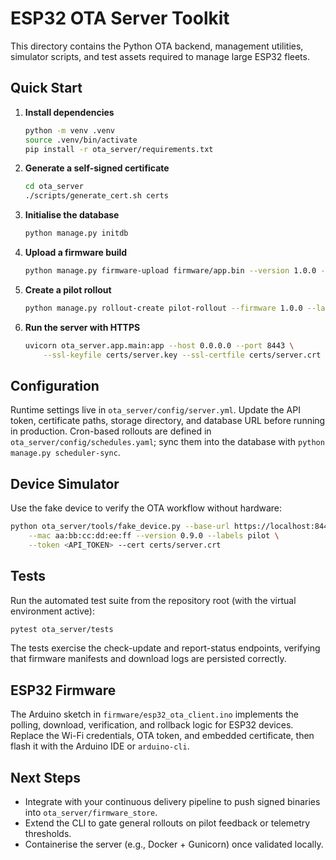 # ESP32 OTA Server Toolkit

This directory contains the Python OTA backend, management utilities, simulator scripts, and test assets required to manage large ESP32 fleets.

## Quick Start

1. **Install dependencies**
   ```bash
   python -m venv .venv
   source .venv/bin/activate
   pip install -r ota_server/requirements.txt
   ```
2. **Generate a self-signed certificate**
   ```bash
   cd ota_server
   ./scripts/generate_cert.sh certs
   ```
3. **Initialise the database**
   ```bash
   python manage.py initdb
   ```
4. **Upload a firmware build**
   ```bash
   python manage.py firmware-upload firmware/app.bin --version 1.0.0 --channel pilot --notes "Pilot build" --pilot-ready
   ```
5. **Create a pilot rollout**
   ```bash
   python manage.py rollout-create pilot-rollout --firmware 1.0.0 --label pilot --stage pilot --activate
   ```
6. **Run the server with HTTPS**
   ```bash
   uvicorn ota_server.app.main:app --host 0.0.0.0 --port 8443 \
       --ssl-keyfile certs/server.key --ssl-certfile certs/server.crt
   ```

## Configuration

Runtime settings live in `ota_server/config/server.yml`. Update the API token, certificate paths, storage directory, and database URL before running in production. Cron-based rollouts are defined in `ota_server/config/schedules.yaml`; sync them into the database with `python manage.py scheduler-sync`.

## Device Simulator

Use the fake device to verify the OTA workflow without hardware:
```bash
python ota_server/tools/fake_device.py --base-url https://localhost:8443 \
    --mac aa:bb:cc:dd:ee:ff --version 0.9.0 --labels pilot \
    --token <API_TOKEN> --cert certs/server.crt
```

## Tests

Run the automated test suite from the repository root (with the virtual environment active):
```bash
pytest ota_server/tests
```

The tests exercise the check-update and report-status endpoints, verifying that firmware manifests and download logs are persisted correctly.

## ESP32 Firmware

The Arduino sketch in `firmware/esp32_ota_client.ino` implements the polling, download, verification, and rollback logic for ESP32 devices. Replace the Wi-Fi credentials, OTA token, and embedded certificate, then flash it with the Arduino IDE or `arduino-cli`.

## Next Steps

- Integrate with your continuous delivery pipeline to push signed binaries into `ota_server/firmware_store`.
- Extend the CLI to gate general rollouts on pilot feedback or telemetry thresholds.
- Containerise the server (e.g., Docker + Gunicorn) once validated locally.
